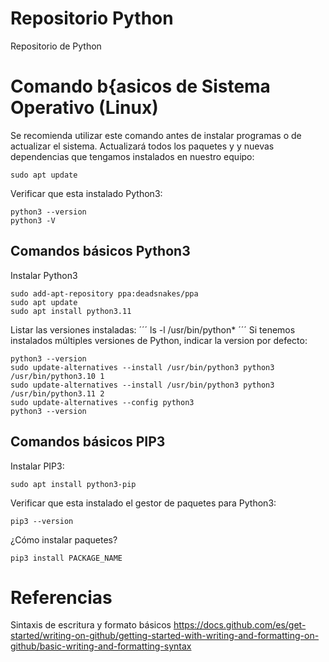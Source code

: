 # Repositorio Python
Repositorio de Python

# Comando b{asicos de Sistema Operativo (Linux)
Se recomienda utilizar este comando antes de instalar programas o de actualizar el sistema.
Actualizará todos los paquetes y y nuevas dependencias que tengamos instalados en nuestro equipo:
```
sudo apt update
```
Verificar que esta instalado Python3:
```
python3 --version
python3 -V
```
## Comandos básicos Python3
Instalar Python3
```
sudo add-apt-repository ppa:deadsnakes/ppa
sudo apt update
sudo apt install python3.11
```
Listar las versiones instaladas:
´´´
ls -l /usr/bin/python*
´´´
Si tenemos instalados múltiples versiones de Python, indicar la version por defecto:
```
python3 --version
sudo update-alternatives --install /usr/bin/python3 python3 /usr/bin/python3.10 1
sudo update-alternatives --install /usr/bin/python3 python3 /usr/bin/python3.11 2
sudo update-alternatives --config python3
python3 --version
```
## Comandos básicos PIP3
Instalar PIP3:
```
sudo apt install python3-pip
```
Verificar que esta instalado el gestor de paquetes para Python3:
```
pip3 --version
```
¿Cómo instalar paquetes?
```
pip3 install PACKAGE_NAME
```
# Referencias
Sintaxis de escritura y formato básicos
https://docs.github.com/es/get-started/writing-on-github/getting-started-with-writing-and-formatting-on-github/basic-writing-and-formatting-syntax
